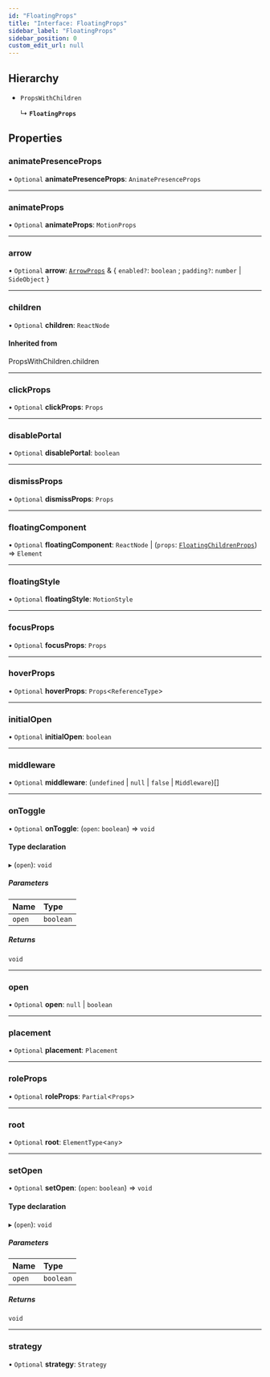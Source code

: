 ```yaml
---
id: "FloatingProps"
title: "Interface: FloatingProps"
sidebar_label: "FloatingProps"
sidebar_position: 0
custom_edit_url: null
---
```


## Hierarchy

- `PropsWithChildren`

  ↳ **`FloatingProps`**

## Properties

### animatePresenceProps

• `Optional` **animatePresenceProps**: `AnimatePresenceProps`

___

### animateProps

• `Optional` **animateProps**: `MotionProps`

___

### arrow

• `Optional` **arrow**: [`ArrowProps`](ArrowProps.md) & { `enabled?`: `boolean` ; `padding?`: `number` \| `SideObject`  }

___

### children

• `Optional` **children**: `ReactNode`

#### Inherited from

PropsWithChildren.children

___

### clickProps

• `Optional` **clickProps**: `Props`

___

### disablePortal

• `Optional` **disablePortal**: `boolean`

___

### dismissProps

• `Optional` **dismissProps**: `Props`

___

### floatingComponent

• `Optional` **floatingComponent**: `ReactNode` \| (`props`: [`FloatingChildrenProps`](FloatingChildrenProps.md)) => `Element`

___

### floatingStyle

• `Optional` **floatingStyle**: `MotionStyle`

___

### focusProps

• `Optional` **focusProps**: `Props`

___

### hoverProps

• `Optional` **hoverProps**: `Props`<`ReferenceType`\>

___

### initialOpen

• `Optional` **initialOpen**: `boolean`

___

### middleware

• `Optional` **middleware**: (`undefined` \| ``null`` \| ``false`` \| `Middleware`)[]

___

### onToggle

• `Optional` **onToggle**: (`open`: `boolean`) => `void`

#### Type declaration

▸ (`open`): `void`

##### Parameters

| Name | Type |
| :------ | :------ |
| `open` | `boolean` |

##### Returns

`void`

___

### open

• `Optional` **open**: ``null`` \| `boolean`

___

### placement

• `Optional` **placement**: `Placement`

___

### roleProps

• `Optional` **roleProps**: `Partial`<`Props`\>

___

### root

• `Optional` **root**: `ElementType`<`any`\>

___

### setOpen

• `Optional` **setOpen**: (`open`: `boolean`) => `void`

#### Type declaration

▸ (`open`): `void`

##### Parameters

| Name | Type |
| :------ | :------ |
| `open` | `boolean` |

##### Returns

`void`

___

### strategy

• `Optional` **strategy**: `Strategy`
